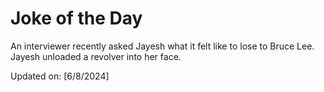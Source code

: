 # Joke of the Day

<!-- #joke -->
An interviewer recently asked Jayesh what it felt like to lose to Bruce Lee. Jayesh unloaded a revolver into her face.

Updated on: [6/8/2024]
<!-- #jokeEnd -->